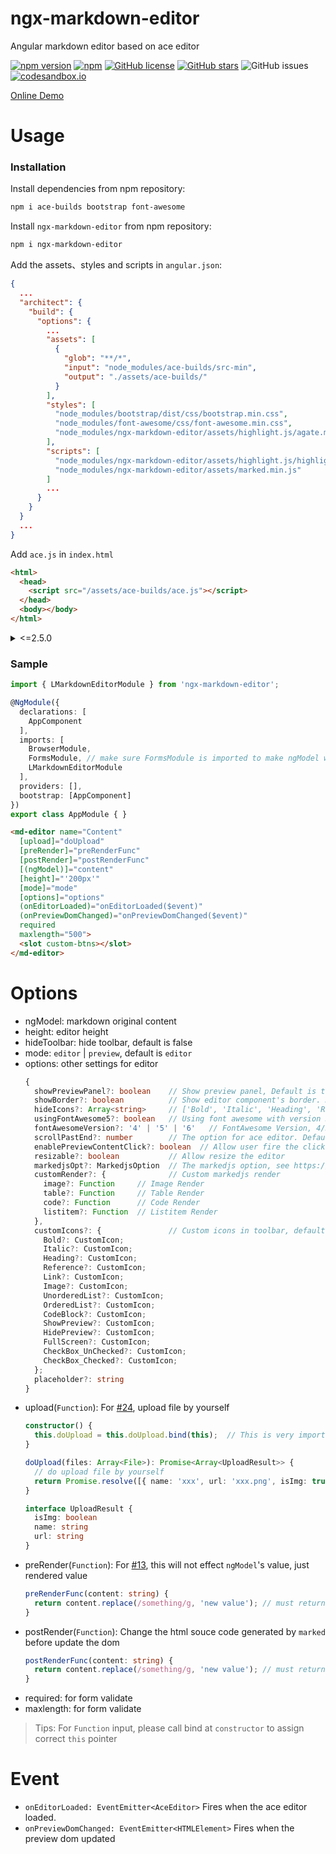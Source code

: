 # ngx-markdown-editor
Angular markdown editor based on ace editor

[![npm version](https://img.shields.io/npm/v/ngx-markdown-editor?color=rgb%2868%2C%20204%2C%2017%29)](https://badge.fury.io/js/ngx-markdown-editor)
[![npm](https://img.shields.io/npm/dm/ngx-markdown-editor?color=rgb%2868%2C%20204%2C%2017%29)](https://www.npmjs.com/package/ngx-markdown-editor)
[![GitHub license](https://img.shields.io/github/license/lon-yang/ngx-markdown-editor?color=rgb%2868%2C%20204%2C%2017%29)](https://github.com/lon-yang/ngx-markdown-editor/blob/master/LICENSE)
[![GitHub stars](https://img.shields.io/github/stars/lon-yang/ngx-markdown-editor?color=rgb%252868%252C%2520204%252C%252017%2529)](https://github.com/lon-yang/ngx-markdown-editor/stargazers)
![GitHub issues](https://img.shields.io/github/issues-raw/lon-yang/ngx-markdown-editor?color=rgb%2868%2C%20204%2C%2017%29)
[![codesandbox.io](https://img.shields.io/badge/codesandbox.io-view-blue)](https://codesandbox.io/s/ngx-markdown-editor-zewm1u)

[Online Demo](https://zewm1u.csb.app/)

# Usage

### Installation

Install dependencies from npm repository:
  
```bash
npm i ace-builds bootstrap font-awesome
```

Install `ngx-markdown-editor` from npm repository:

```bash
npm i ngx-markdown-editor
```

Add the assets、styles and scripts in `angular.json`:
```json
{
  ...
  "architect": {
    "build": {
      "options": {
        ...
        "assets": [
          {
            "glob": "**/*",
            "input": "node_modules/ace-builds/src-min",
            "output": "./assets/ace-builds/"
          }
        ],
        "styles": [
          "node_modules/bootstrap/dist/css/bootstrap.min.css",
          "node_modules/font-awesome/css/font-awesome.min.css",
          "node_modules/ngx-markdown-editor/assets/highlight.js/agate.min.css"
        ],
        "scripts": [
          "node_modules/ngx-markdown-editor/assets/highlight.js/highlight.min.js",
          "node_modules/ngx-markdown-editor/assets/marked.min.js"
        ]
        ...
      }
    }
  }
  ...    
}
```

Add `ace.js` in `index.html`
```html
<html>
  <head>
    <script src="/assets/ace-builds/ace.js"></script>
  </head>
  <body></body>
</html>
```

<details>
<summary><=2.5.0</summary>
<p></p>
Install dependencies from npm repository:

```bash
npm i brace bootstrap font-awesome
```

Install `ngx-markdown-editor` from npm repository:
```bash
npm i ngx-markdown-editor
```

Add the styles and scripts in `angular.json`:
```json
{
  ...
  "architect": {
    "build": {
      "options": {
        ...
        "styles": [
          "node_modules/bootstrap/dist/css/bootstrap.min.css",
          "node_modules/font-awesome/css/font-awesome.min.css",
          "node_modules/ngx-markdown-editor/assets/highlight.js/agate.min.css"
        ],
        "scripts": [
          "node_modules/ngx-markdown-editor/assets/highlight.js/highlight.min.js",
          "node_modules/ngx-markdown-editor/assets/marked.min.js"
        ]
        ...
      }
    }
  }
  ...    
}
```

Import `brace` in `polyfills.ts`

```ts
import 'brace';
import 'brace/mode/markdown';
```
</details>

### Sample

```ts
import { LMarkdownEditorModule } from 'ngx-markdown-editor';

@NgModule({
  declarations: [
    AppComponent
  ],
  imports: [
    BrowserModule,
    FormsModule, // make sure FormsModule is imported to make ngModel work
    LMarkdownEditorModule
  ],
  providers: [],
  bootstrap: [AppComponent]
})
export class AppModule { }
```
```html
<md-editor name="Content" 
  [upload]="doUpload" 
  [preRender]="preRenderFunc" 
  [postRender]="postRenderFunc"
  [(ngModel)]="content" 
  [height]="'200px'" 
  [mode]="mode" 
  [options]="options" 
  (onEditorLoaded)="onEditorLoaded($event)"
  (onPreviewDomChanged)="onPreviewDomChanged($event)"
  required 
  maxlength="500">
  <slot custom-btns></slot>
</md-editor>
```

# Options
- ngModel: markdown original content
- height: editor height
- hideToolbar: hide toolbar, default is false
- mode: `editor` | `preview`, default is `editor`
- options: other settings for editor
  ```ts
  {  
    showPreviewPanel?: boolean    // Show preview panel, Default is true
    showBorder?: boolean          // Show editor component's border. Default is true
    hideIcons?: Array<string>     // ['Bold', 'Italic', 'Heading', 'Reference', 'Link', 'Image', 'Ul', 'Ol', 'Code', 'TogglePreview', 'FullScreen']. Default is empty
    usingFontAwesome5?: boolean   // Using font awesome with version 5, Default is false
    fontAwesomeVersion?: '4' | '5' | '6'   // FontAwesome Version, 4/5/6, default is 4
    scrollPastEnd?: number        // The option for ace editor. Default is 0
    enablePreviewContentClick?: boolean  // Allow user fire the click event on the preview panel, like href etc. Default is false
    resizable?: boolean           // Allow resize the editor
    markedjsOpt?: MarkedjsOption  // The markedjs option, see https://marked.js.org/#/USING_ADVANCED.md#options
    customRender?: {              // Custom markedjs render
      image?: Function     // Image Render
      table?: Function     // Table Render
      code?: Function      // Code Render
      listitem?: Function  // Listitem Render
    },
    customIcons?: {               // Custom icons in toolbar, default using font-awesome 4.x
      Bold?: CustomIcon;
      Italic?: CustomIcon;
      Heading?: CustomIcon;
      Reference?: CustomIcon;
      Link?: CustomIcon;
      Image?: CustomIcon;
      UnorderedList?: CustomIcon;
      OrderedList?: CustomIcon;
      CodeBlock?: CustomIcon;
      ShowPreview?: CustomIcon;
      HidePreview?: CustomIcon;
      FullScreen?: CustomIcon;
      CheckBox_UnChecked?: CustomIcon;
      CheckBox_Checked?: CustomIcon;
    };
    placeholder?: string
  }
  ```
- upload(`Function`): For [#24](https://github.com/lon-yang/ngx-markdown-editor/issues/24), upload file by yourself
  ```ts
  constructor() {
    this.doUpload = this.doUpload.bind(this);  // This is very important.
  }
  
  doUpload(files: Array<File>): Promise<Array<UploadResult>> {
    // do upload file by yourself
    return Promise.resolve([{ name: 'xxx', url: 'xxx.png', isImg: true }]);
  }
  
  interface UploadResult {
    isImg: boolean
    name: string
    url: string
  }
  ```  
- preRender(`Function`): For [#13](https://github.com/lon-yang/ngx-markdown-editor/issues/13), this will not effect `ngModel`'s value, just rendered value
  ```ts
  preRenderFunc(content: string) {
    return content.replace(/something/g, 'new value'); // must return a string
  }
  ```
- postRender(`Function`): Change the html souce code generated by `marked` before update the dom
  ```ts
  postRenderFunc(content: string) {
    return content.replace(/something/g, 'new value'); // must return a string
  }
  ```  
- required: for form validate
- maxlength: for form validate

> Tips: For `Function` input, please call bind at `constructor` to assign correct `this` pointer

# Event
- `onEditorLoaded: EventEmitter<AceEditor>` Fires when the ace editor loaded.
- `onPreviewDomChanged: EventEmitter<HTMLElement>` Fires when the preview dom updated
